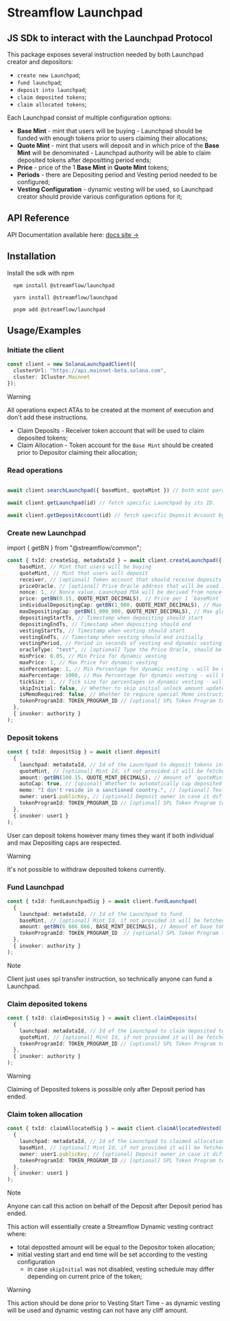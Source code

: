 # Streamflow Launchpad

## JS SDk to interact with the Launchpad Protocol

This package exposes several instruction needed by both Launchpad creator and depositors:
- `create new Launchpad`;
- `fund launchpad`;
- `deposit into launchpad`;
- `claim deposited tokens`;
- `claim allocated tokens`;

Each Launchpad consist of multiple configuration options:
- **Base Mint** - mint that users will be buying - Launchpad should be funded with enough tokens prior to users claiming their allocations;
- **Quote Mint** - mint that users will deposit and in which price of the **Base Mint** will be denominated - Launchpad authority will be able to claim deposited tokens after depositting period ends;
- **Price** - price of the 1 **Base Mint** in **Quote Mint** tokens;
- **Periods** - there are Depositing period and Vesting period needed to be configured;
- **Vesting Configuration** - dynamic vesting will be used, so Launchpad creator should provide various configuration options for it;

## API Reference

API Documentation available here: [docs site →](https://streamflow-finance.github.io/js-sdk/)

## Installation

Install the sdk with npm

```npm
  npm install @streamflow/launchpad
```
```yarn
  yarn install @streamflow/launchpad
```
```pnpm
  pnpm add @streamflow/launchpad
```

## Usage/Examples

### Initiate the client
```typescript
const client = new SolanaLaunchpadClient({
  clusterUrl: "https://api.mainnet-beta.solana.com",
  cluster: ICluster.Mainnet
});
```

> [!WARNING]
> All operations expect ATAs to be created at the moment of execution and don't add these instructions.
> - Claim Deposits - Receiver token account that will be used to claim deposited tokens;
> - Claim Allocation - Token account for the `Base Mint` should be created prior to Depositor claiming their allocation;


### Read operations

```typescript

await client.searchLaunchpad({ baseMint, quoteMint }) // both mint parameters are optional.

await client.getLaunchpad(id) // fetch specific Launchpad by its ID.

await client.getDepositAccount(id) // fetch specific Deposit Account by its ID.
```

### Create new Launchpad
import { getBN } from "@streamflow/common";

```typescript
const { txId: createSig, metadataId } = await client.createLaunchpad({
    baseMint, // Mint that users will be buying
    quoteMint, // Mint that users will deposit
    receiver, // [optional] Token account that should receive deposits once deposit period is ended
    priceOracle, // [optional] Price Oracle address that will be used in dynamic vesting
    nonce: 1, // Nonce value, Launchpad PDA will be derived from nonce + baseMint
    price: getBN(0.15, QUOTE_MINT_DECIMALS), // Price per 1 `baseMint` whole token denominated in `quoteMint` tokens
    individualDepositingCap: getBN(1_000, QUOTE_MINT_DECIMALS), // Max Cap per User of `quoteMint` tokens to deposit
    maxDepositingCap: getBN(1_000_000, QUOTE_MINT_DECIMALS), // Max global Cap of `quoteMint` tokens to deposit
    depositingStartTs, // Timestamp when depositing should start
    depositingEndTs, // Timestamp when depositing should end
    vestingStartTs, // Timestamp when vesting should start
    vestingEndTs, // Timestamp when vesting should end initially
    vestingPeriod, // Period in seconds of vesting and dynamic vesting unlock updates, should be at least 30
    oracleType: "test", // [optional] Type the Price Oracle, should be aligned with the provided `priceOracle`
    minPrice: 0.05, // Min Price for dynamic vesting
    maxPrice: 1, // Max Price for dynamic vesting
    minPercentage: 1, // Min Percentage for dynamic vesting - will be used if current price <= `minPrice`
    maxPercentage: 1000, // Max Percentage for dynamic vesting - will be used if current price >= `maxPrice`
    tickSize: 1, // Tick size for percentages in dynamic vesting - will be used in case minPrice < current price < maxPrice
    skipInitial: false, // Whether to skip initial unlock amount update when dynamic vesting is initiated
    isMemoRequired: false, // Whether to require special Memo instruction on deposit
    tokenProgramId: TOKEN_PROGRAM_ID // [optional] SPL Token Program to use
  },
  { invoker: authority }
);
```

### Deposit tokens

```typescript
const { txId: depositSig } = await client.deposit(
  {
    launchpad: metadataId, // Id of the Launchpad to deposit tokens into
    quoteMint, // [optional] Mint Id, if not provided it will be fetched from the Laucnhpad
    amount: getBN(100.15, QUOTE_MINT_DECIMALS), // Amount of `quoteMint` tokens to deposit,
    autoCap: true, // [opional] Whether to automatically cap deposited tokens in case user deposited more than `maxDepositingCap`
    memo: "I don't reside in a sanctioned country.", // [optional] Text for memo instruction
    owner: user1.publicKey, // [optional] Deposit owner in case it differs from the invoker
    tokenProgramId: TOKEN_PROGRAM_ID // [optional] SPL Token Program to use
  },
  { invoker: user1 }
);
```

User can deposit tokens however many times they want if both individual and max Depositing caps are respected.

> [!Warning]  
> It's not possible to withdraw deposited tokens currently.

### Fund Launchpad

```typescript
const { txId: fundLaunchpadSig } = await client.fundLaunchpad(
  {
    launchpad: metadataId, // Id of the Launchpad to fund
    baseMint, // [optional] Mint Id, if not provided it will be fetched from the Laucnhpad
    amount: getBN(6_666_666, BASE_MINT_DECIMALS), // Amount of base tokens to funds Laucnhpad by
    tokenProgramId: TOKEN_PROGRAM_ID  // [optional] SPL Token Program to use
  },
  { invoker: authority }
);
```

> [!Note]  
> Client just uses spl transfer instruction, so technically anyone can fund a Launchpad.

### Claim deposited tokens

```typescript
const { txId: claimDepositsSig } = await client.claimDeposits(
  {
    launchpad: metadataId, // Id of the Launchpad to claim deposited tokens from
    quoteMint, // [optional] Mint Id, if not provided it will be fetched from the Laucnhpad
    tokenProgramId: TOKEN_PROGRAM_ID // [optional] SPL Token Program to use
  },
  { invoker: authority }
);
```

> [!Warning]  
> Claiming of Deposited tokens is possible only after Deposit period has ended.

### Claim token allocation

```typescript
const { txId: claimAllocatedSig } = await client.claimAllocatedVested(
  {
    launchpad: metadataId, // Id of the Launchpad to claimed allocation from
    baseMint, // [optional] Mint Id, if not provided it will be fetched from the Laucnhpad
    owner: user1.publicKey, // [optional] Deposit owner in case it differs from the invoker
    tokenProgramId: TOKEN_PROGRAM_ID // [optional] SPL Token Program to use
  },
  { invoker: user1 }
);
```

> [!Note]  
> Anyone can call this action on behalf of the Deposit after Deposit period has ended.
> 
> This action will essentially create a Streamflow Dynamic vesting contract where:
> - total depostted amount will be equal to the Depositor token allocation;
> - initial vesting start and end time will be set according to the vesting configuration
>   - in case `skipInitial` was not disabled, vesting schedule may differ depending on current price of the token;


> [!Warning]  
> This action should be done prior to Vesting Start Time - as dynamic vesting will be used and dynamic vesting can not have any cliff amount.
